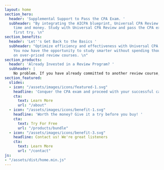 ```yaml
---
layout: home
section_hero:
  header: 'Supplemental Support to Pass the CPA Exam. '
  subheader: "By integrating the AICPA blueprint, Universal CPA Review will save you
    time and money. Study with Universal CPA Review and pass the CPA exam on your
    first try. \n"
section_benefits:
  header: 'Let''s Get Back to the Basics '
  subheader: "Optimize efficiency and effectiveness with Universal CPA Review products.
    You now have the opportunity to study smarter without spending thousands of dollars
    on over-priced review courses. \n"
section_products:
  header: 'Already Invested in a Review Program? '
  subheader: |
    No problem. If you have already committed to another review course, Universal CPA Review might still be for you. Our course products are guaranteed a new look at exam multiple choice questions, and practice simulations that you haven’t yet seen.
section_featured:
  slides:
  - icon: "/assets/images/icons/featured-1.svg"
    headline: 'Conquer the CPA exam and proceed with your successful career '
    cta:
      text: Learn More
      url: "/about"
  - icon: "/assets/images/icons/benefit-1.svg"
    headline: 'Worth the money? Give it a try before you buy! '
    cta:
      text: Try For Free
      url: "/products/bundle"
  - icon: "/assets/images/icons/benefit-3.svg"
    headline: Contact us! We're great listeners
    cta:
      text: Learn More
      url: "/contact"
js:
- "/assets/dist/home.min.js"
---
```

